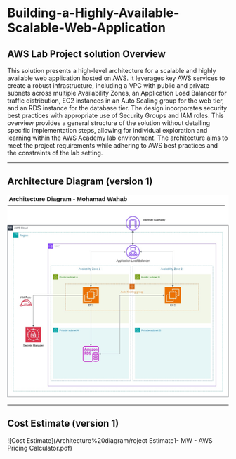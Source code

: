 # Building-a-Highly-Available-Scalable-Web-Application

## AWS Lab Project solution Overview
This solution presents a high-level architecture for a scalable and highly available web application hosted on AWS. It leverages key AWS services to create a robust infrastructure, including a VPC with public and private subnets across multiple Availability Zones, an Application Load Balancer for traffic distribution, EC2 instances in an Auto Scaling group for the web tier, and an RDS instance for the database tier. The design incorporates security best practices with appropriate use of Security Groups and IAM roles. This overview provides a general structure of the solution without detailing specific implementation steps, allowing for individual exploration and learning within the AWS Academy lab environment. The architecture aims to meet the project requirements while adhering to AWS best practices and the constraints of the lab setting.

---
## Architecture Diagram (version 1)
![Architecture Diagram](Architecture%20diagram/Lab-architecture-diagram.jpg)

---
## Cost Estimate (version 1)
![Cost Estimate](Architecture%20diagram/roject Estimate1- MW - AWS Pricing Calculator.pdf)
